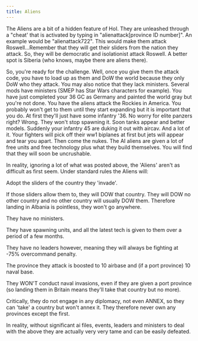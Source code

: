 ```yaml
---
title: Aliens
---
```

The Aliens are a bit of a hidden feature of HoI. They are unleashed
through a "cheat' that is activated by typing in "alienattack\[province
ID number\]". An example would be "alienattack722". This would make them
attack Roswell...Remember that they will get their sliders from the
nation they attack. So, they will be democratic and isolationist attack
Roswell. A better spot is Siberia (who knows, maybe there are aliens
there).

So, you're ready for the challenge. Well, once you give them the attack
code, you have to load up as them and DoW the world because they only
DoW who they attack. You may also notice that they lack ministers.
Several mods have ministers (SMEP has Star Wars characters for example).
You have just completed your 36 GC as Germany and painted the world gray
but you're not done. You have the aliens attack the Rockies in America.
You probably won't get to them until they start expanding but it is
important that you do. At first they'll just have some infantry '36. No
worry for elite panzers right? Wrong. They won't stop spawning it. Soon
tanks appear and better models. Suddenly your infantry 45 are duking it
out with aircav. And a lot of it. Your fighters will pick off their ww1
biplanes at first but jets will appear and tear you apart. Then come the
nukes. The AI aliens are given a lot of free units and free technology
plus what they build themselves. You will find that they will soon be
uncrushable.

In reality, ignoring a lot of what was posted above, the 'Aliens' aren't
as difficult as first seem. Under standard rules the Aliens will:

Adopt the sliders of the country they 'invade'.

If those sliders allow them to, they will DOW that country. They will
DOW no other country and no other country will usually DOW them.
Therefore landing in Albania is pointless, they won't go anywhere.

They have no ministers.

They have spawning units, and all the latest tech is given to them over
a period of a few months.

They have no leaders however, meaning they will always be fighting at
-75% overcommand penalty.

The province they attack is boosted to 10 airbase and (if a port
province) 10 naval base.

They WON'T conduct naval invasions, even if they are given a port
province (so landing them in Britain means they'll take that country but
no more).

Critically, they do not engage in any diplomacy, not even ANNEX, so they
can 'take' a country but won't annex it. They therefore never own any
provinces except the first.

In reality, without significant ai files, events, leaders and ministers
to deal with the above they are actually very very tame and can be
easily defeated.
